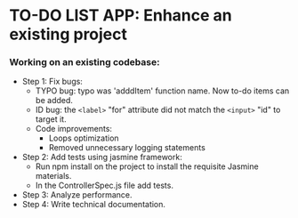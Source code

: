 # TO-DO LIST APP: Enhance an existing project

### Working on an existing codebase:
- Step 1: Fix bugs:
  - TYPO bug: typo was 'adddItem' function name. Now to-do items can be added.
  - ID bug: the `<label>` "for" attribute did not match the `<input>` "id" to target it.
  - Code improvements:
    - Loops optimization
    - Removed unnecessary logging statements
- Step 2: Add tests using jasmine framework:
  - Run npm install  on the project to install the requisite Jasmine materials.
  - In the ControllerSpec.js file add tests.
- Step 3: Analyze performance.
- Step 4: Write technical documentation.